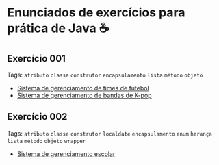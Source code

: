 # Enunciados de exercícios para prática de Java ☕

## Exercício 001

Tags: `atributo` `classe` `construtor` `encapsulamento` `lista` `método` `objeto`

- [Sistema de gerenciamento de times de futebol](./exercicio-001-a/README.md)
- [Sistema de gerenciamento de bandas de K-pop](./exercicio-001-b/README.md)

## Exercício 002

Tags: `atributo` `classe` `construtor` `localdate` `encapsulamento` `enum` `herança` `lista` `método` `objeto` `wrapper`

- [Sistema de gerenciamento escolar](./exercicio-002-a/README.md)
